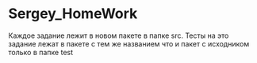 # Sergey_HomeWork
Каждое задание лежит в новом пакете в папке src.
Тесты на это задание лежат в пакете с тем же названием что и пакет с исходником только в папке test
